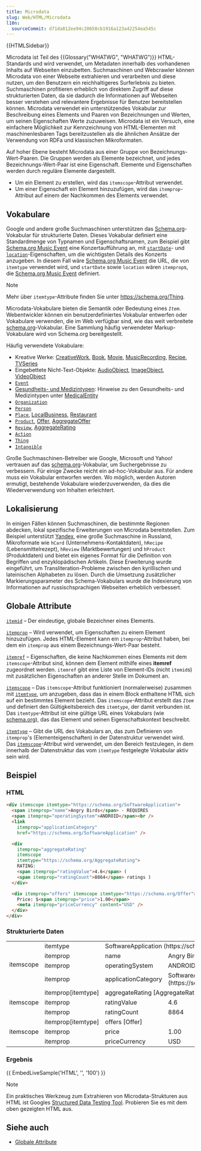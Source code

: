 ```yaml
---
title: Microdata
slug: Web/HTML/Microdata
l10n:
  sourceCommit: d71da812ee94c20658cb1916a123a42254ea545c
---
```


{{HTMLSidebar}}

Microdata ist Teil des {{Glossary("WHATWG", "WHATWG")}} HTML-Standards und wird verwendet, um Metadaten innerhalb des vorhandenen Inhalts auf Webseiten einzubetten. Suchmaschinen und Webcrawler können Microdata von einer Webseite extrahieren und verarbeiten und diese nutzen, um den Benutzern ein reichhaltigeres Surferlebnis zu bieten. Suchmaschinen profitieren erheblich von direktem Zugriff auf diese strukturierten Daten, da sie dadurch die Informationen auf Webseiten besser verstehen und relevantere Ergebnisse für Benutzer bereitstellen können. Microdata verwendet ein unterstützendes Vokabular zur Beschreibung eines Elements und Paaren von Bezeichnungen und Werten, um seinen Eigenschaften Werte zuzuweisen. Microdata ist ein Versuch, eine einfachere Möglichkeit zur Kennzeichnung von HTML-Elementen mit maschinenlesbaren Tags bereitzustellen als die ähnlichen Ansätze der Verwendung von RDFa und klassischen Mikroformaten.

Auf hoher Ebene besteht Microdata aus einer Gruppe von Bezeichnungs-Wert-Paaren. Die Gruppen werden als Elemente bezeichnet, und jedes Bezeichnungs-Wert-Paar ist eine Eigenschaft. Elemente und Eigenschaften werden durch reguläre Elemente dargestellt.

- Um ein Element zu erstellen, wird das `itemscope`-Attribut verwendet.
- Um einer Eigenschaft ein Element hinzuzufügen, wird das `itemprop`-Attribut auf einem der Nachkommen des Elements verwendet.

## Vokabulare

Google und andere große Suchmaschinen unterstützen das [Schema.org](https://schema.org/)-Vokabular für strukturierte Daten. Dieses Vokabular definiert eine Standardmenge von Typnamen und Eigenschaftsnamen, zum Beispiel gibt [Schema.org Music Event](https://schema.org/MusicEvent) eine Konzertaufführung an, mit [`startDate`](https://schema.org/startDate)- und [`location`](https://schema.org/location)-Eigenschaften, um die wichtigsten Details des Konzerts anzugeben. In diesem Fall wäre [Schema.org Music Event](https://schema.org/MusicEvent) die URL, die von `itemtype` verwendet wird, und `startDate` sowie `location` wären `itemprop`s, die [Schema.org Music Event](https://schema.org/MusicEvent) definiert.

> [!NOTE]
> Mehr über `itemtype`-Attribute finden Sie unter <https://schema.org/Thing>.

Microdata-Vokabulare bieten die Semantik oder Bedeutung eines _`Item`_. Webentwickler können ein benutzerdefiniertes Vokabular entwerfen oder Vokabulare verwenden, die im Web verfügbar sind, wie das weit verbreitete [schema.org](https://schema.org/)-Vokabular. Eine Sammlung häufig verwendeter Markup-Vokabulare wird von Schema.org bereitgestellt.

Häufig verwendete Vokabulare:

- Kreative Werke: [CreativeWork](https://schema.org/CreativeWork), [Book](https://schema.org/Book), [Movie](https://schema.org/Movie), [MusicRecording](https://schema.org/MusicRecording), [Recipe](https://schema.org/Recipe), [TVSeries](https://schema.org/TVSeries)
- Eingebettete Nicht-Text-Objekte: [AudioObject](https://schema.org/AudioObject), [ImageObject](https://schema.org/ImageObject), [VideoObject](https://schema.org/VideoObject)
- [`Event`](https://schema.org/Event)
- [Gesundheits- und Medizintypen](https://schema.org/docs/meddocs.html): Hinweise zu den Gesundheits- und Medizintypen unter [MedicalEntity](https://schema.org/MedicalEntity)
- [`Organization`](https://schema.org/Organization)
- [`Person`](https://schema.org/Person)
- [`Place`](https://schema.org/Place), [LocalBusiness](https://schema.org/LocalBusiness), [Restaurant](https://schema.org/Restaurant)
- [`Product`](https://schema.org/Product), [Offer](https://schema.org/Offer), [AggregateOffer](https://schema.org/AggregateOffer)
- [`Review`](https://schema.org/Review), [AggregateRating](https://schema.org/AggregateRating)
- [`Action`](https://schema.org/Action)
- [`Thing`](https://schema.org/Thing)
- [`Intangible`](https://schema.org/Intangible)

Große Suchmaschinen-Betreiber wie Google, Microsoft und Yahoo! vertrauen auf das [schema.org](https://schema.org/)-Vokabular, um Suchergebnisse zu verbessern. Für einige Zwecke reicht ein ad-hoc-Vokabular aus. Für andere muss ein Vokabular entworfen werden. Wo möglich, werden Autoren ermutigt, bestehende Vokabulare wiederzuverwenden, da dies die Wiederverwendung von Inhalten erleichtert.

## Lokalisierung

In einigen Fällen können Suchmaschinen, die bestimmte Regionen abdecken, lokal spezifische Erweiterungen von Microdata bereitstellen. Zum Beispiel unterstützt [Yandex](https://yandex.com/), eine große Suchmaschine in Russland, Mikroformate wie `hCard` (Unternehmens-Kontaktdaten), `hRecipe` (Lebensmittelrezept), `hReview` (Marktbewertungen) und `hProduct` (Produktdaten) und bietet ein eigenes Format für die Definition von Begriffen und enzyklopädischen Artikeln. Diese Erweiterung wurde eingeführt, um Transliteration-Probleme zwischen den kyrillischen und lateinischen Alphabeten zu lösen. Durch die Umsetzung zusätzlicher Markierungsparameter des Schema-Vokabulars wurde die Indexierung von Informationen auf russischsprachigen Webseiten erheblich verbessert.

## Globale Attribute

[`itemid`](/de/docs/Web/HTML/Global_attributes/itemid) – Der eindeutige, globale Bezeichner eines Elements.

[`itemprop`](/de/docs/Web/HTML/Global_attributes/itemprop) – Wird verwendet, um Eigenschaften zu einem Element hinzuzufügen. Jedes HTML-Element kann ein `itemprop`-Attribut haben, bei dem ein `itemprop` aus einem Bezeichnungs-Wert-Paar besteht.

[`itemref`](/de/docs/Web/HTML/Global_attributes/itemref) – Eigenschaften, die keine Nachkommen eines Elements mit dem `itemscope`-Attribut sind, können dem Element mithilfe eines **itemref** zugeordnet werden. `itemref` gibt eine Liste von Element-IDs (nicht `itemid`s) mit zusätzlichen Eigenschaften an anderer Stelle im Dokument an.

[`itemscope`](/de/docs/Web/HTML/Global_attributes/itemscope) – Das `itemscope`-Attribut funktioniert (normalerweise) zusammen mit [`itemtype`](/de/docs/Web/HTML/Global_attributes/itemtype), um anzugeben, dass das in einem Block enthaltene HTML sich auf ein bestimmtes Element bezieht. Das `itemscope`-Attribut erstellt das _`Item`_ und definiert den Gültigkeitsbereich des `itemtype`, der damit verbunden ist. Das `itemtype`-Attribut ist eine gültige URL eines Vokabulars (wie [schema.org](https://schema.org/)), das das Element und seinen Eigenschaftskontext beschreibt.

[`itemtype`](/de/docs/Web/HTML/Global_attributes/itemtype) – Gibt die URL des Vokabulars an, das zum Definieren von `itemprop`'s (Elementeigenschaften) in der Datenstruktur verwendet wird. Das [`itemscope`](/de/docs/Web/HTML/Global_attributes/itemscope)-Attribut wird verwendet, um den Bereich festzulegen, in dem innerhalb der Datenstruktur das vom `itemtype` festgelegte Vokabular aktiv sein wird.

## Beispiel

### HTML

```html
<div itemscope itemtype="https://schema.org/SoftwareApplication">
  <span itemprop="name">Angry Birds</span> - REQUIRES
  <span itemprop="operatingSystem">ANDROID</span><br />
  <link
    itemprop="applicationCategory"
    href="https://schema.org/SoftwareApplication" />

  <div
    itemprop="aggregateRating"
    itemscope
    itemtype="https://schema.org/AggregateRating">
    RATING:
    <span itemprop="ratingValue">4.6</span> (
    <span itemprop="ratingCount">8864</span> ratings )
  </div>

  <div itemprop="offers" itemscope itemtype="https://schema.org/Offer">
    Price: $<span itemprop="price">1.00</span>
    <meta itemprop="priceCurrency" content="USD" />
  </div>
</div>
```

### Strukturierte Daten

<table class="standard-table">
  <tbody>
    <tr>
      <td rowspan="4">itemscope</td>
      <td>itemtype</td>
      <td colspan="2">
        SoftwareApplication (https://schema.org/SoftwareApplication)
      </td>
    </tr>
    <tr>
      <td>itemprop</td>
      <td>name</td>
      <td>Angry Birds</td>
    </tr>
    <tr>
      <td>itemprop</td>
      <td>operatingSystem</td>
      <td>ANDROID</td>
    </tr>
    <tr>
      <td>itemprop</td>
      <td>applicationCategory</td>
      <td>SoftwareApplication (https://schema.org/SoftwareApplication)</td>
    </tr>
    <tr>
      <td rowspan="3">itemscope</td>
      <td>itemprop[itemtype]</td>
      <td colspan="2">aggregateRating [AggregateRating]</td>
    </tr>
    <tr>
      <td>itemprop</td>
      <td>ratingValue</td>
      <td>4.6</td>
    </tr>
    <tr>
      <td>itemprop</td>
      <td>ratingCount</td>
      <td>8864</td>
    </tr>
    <tr>
      <td rowspan="3">itemscope</td>
      <td>itemprop[itemtype]</td>
      <td colspan="2">offers [Offer]</td>
    </tr>
    <tr>
      <td>itemprop</td>
      <td>price</td>
      <td>1.00</td>
    </tr>
    <tr>
      <td>itemprop</td>
      <td>priceCurrency</td>
      <td>USD</td>
    </tr>
  </tbody>
</table>

### Ergebnis

{{ EmbedLiveSample('HTML', '', '100') }}

> [!NOTE]
> Ein praktisches Werkzeug zum Extrahieren von Microdata-Strukturen aus HTML ist Googles [Structured Data Testing Tool](https://developers.google.com/search/docs/appearance/structured-data/intro-structured-data). Probieren Sie es mit dem oben gezeigten HTML aus.

## Siehe auch

- [Globale Attribute](/de/docs/Web/HTML/Global_attributes)
